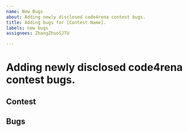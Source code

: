 ```yaml
---
name: New Bugs
about: Adding newly disclosed code4rena contest bugs.
title: Adding bugs for [Contest Name].
labels: new bugs
assignees: ZhangZhuoSJTU

---
```


# Adding newly disclosed code4rena contest bugs.

## Contest

<!--
Example:

Contract: [AbraNFT](https://code4rena.com/reports/2022-04-abranft/)

Contract Code: https://github.com/code-423n4/2022-04-abranft

-->

## Bugs 

<!--
Example:

- [x] [[H-01] Avoidance of Liquidation Via Malicious Oracle](https://code4rena.com/reports/2022-04-abranft#h-01-avoidance-of-liquidation-via-malicious-oracle) - SC
- [x] [[H-02] The return value success of the get function of the INFTOracle interface is not checked](https://code4rena.com/reports/2022-04-abranft#h-02-the-return-value-success-of-the-get-function-of-the-inftoracle-interface-is-not-checked) - SE-2
- [x] [[H-03] Critical Oracle Manipulation Risk by Lender](https://code4rena.com/reports/2022-04-abranft#h-03-critical-oracle-manipulation-risk-by-lender) - S3-1
- [x] [[H-04] Lender is able to seize the collateral by changing the loan parameters](https://code4rena.com/reports/2022-04-abranft#h-04-lender-is-able-to-seize-the-collateral-by-changing-the-loan-parameters) - S5-2
- [x] [[H-05] Mistake while checking LTV to lender accepted LTV](https://code4rena.com/reports/2022-04-abranft#h-05-mistake-while-checking-ltv-to-lender-accepted-ltv) - S6-4


-->
